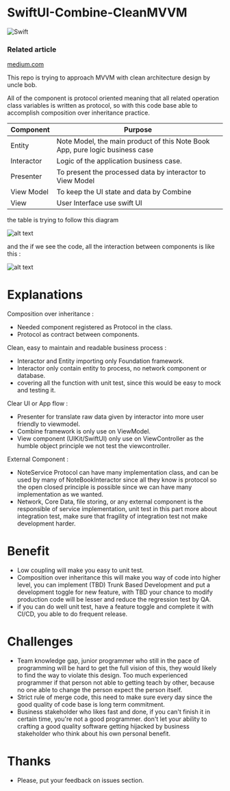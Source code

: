 # SwiftUI-Combine-CleanMVVM

![Swift](https://github.com/tirtavium/SwiftUI-Combine-CleanMVVM/workflows/Swift/badge.svg)

### Related article
[medium.com](https://tirtavium.medium.com/swiftui-combine-clean-architecture-b3ab3bd0bb7)

This repo is trying to approach MVVM with clean architecture design by uncle bob.

All of the component is protocol oriented meaning that all related operation class variables is written as protocol, so with this code base able to accomplish composition over inheritance practice.


| Component | Purpose |
| ------ | ------ |
| Entity | Note Model, the main product of this Note Book App, pure logic business case |
| Interactor | Logic of the application business case. |
| Presenter | To present the processed data by interactor to View Model  |
| View Model | To keep the UI state and data by Combine |
| View | User Interface use swift UI |

the table is trying to follow this diagram

![alt text](https://blog.cleancoder.com/uncle-bob/images/2012-08-13-the-clean-architecture/CleanArchitecture.jpg "clean architecture")

and the if we see the code, all the interaction between components is like this :

![alt text](https://github.com/tirtavium/SwiftUI-Combine-CleanMVVM/blob/master/Resources/CleanMVVM.png?raw=true "flow")

# Explanations
Composition over inheritance :
  - Needed component registered as Protocol in the class.
  - Protocol as contract between components.
 
Clean, easy to maintain and readable business process :
  - Interactor and Entity importing only Foundation framework.
  - Interactor only contain entity to process, no network component or database.
  - covering all the function with unit test, since this would be easy to mock and testing it.
 
Clear UI or App flow :
  - Presenter for translate raw data given by interactor into more user friendly to viewmodel.
  - Combine framework is only use on ViewModel.
  - View component (UIKit/SwiftUI) only use on ViewController as the humble object principle we not test the viewcontroller.

External Component :
  - NoteService Protocol can have many implementation class, and can be used by many of NoteBookInteractor since all they know is protocol so the open closed principle is possible since we can have many implementation as we wanted.
  - Network, Core Data, file storing, or any external component is the responsible of service implementation, unit test in this part more about integration test, make sure that fragility of integration test not make development harder.

# Benefit

  - Low coupling will make you easy to unit test.
  - Composition over inheritance this will make you way of code into higher level, you can implement (TBD) Trunk Based Development and put a development toggle for new feature, with TBD your chance to modify production code will be lesser and reduce the regression test by QA.
  - if you can do well unit test, have a feature toggle and complete it with CI/CD, you able to do frequent release.


# Challenges
  - Team knowledge gap, junior programmer who still in the pace of programming will be hard to get the full vision of this, they would likely to find the way to violate this design. 
  Too much experienced programmer if that person not able to getting teach by other, because no one able to change the person expect the person itself.
  - Strict rule of merge code, this need to make sure every day since the good quality of code base is long term commitment.
  - Business stakeholder who likes fast and done, if you can't finish it in certain time, you're not a good programmer. don't let your ability to crafting a good quality software getting hijacked by business stakeholder who think about his own personal benefit.

# Thanks
  - Please, put your feedback on issues section.

